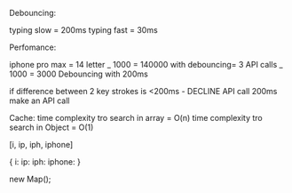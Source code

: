 Debouncing:

typing slow = 200ms typing fast = 30ms

Perfomance:

iphone pro max = 14 letter _ 1000 = 140000
with debouncing= 3 API calls _ 1000 = 3000
Debouncing with 200ms

if difference between 2 key strokes is <200ms - DECLINE API call
200ms make an API call

Cache: time complexity tro search in array = O(n) time complexity tro search in Object = O(1)

[i, ip, iph, iphone]

{ i: ip: iph: iphone: }

new Map();
